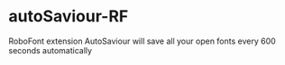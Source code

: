 autoSaviour-RF
==============

RoboFont extension AutoSaviour will  save all your open fonts every 600 seconds automatically
